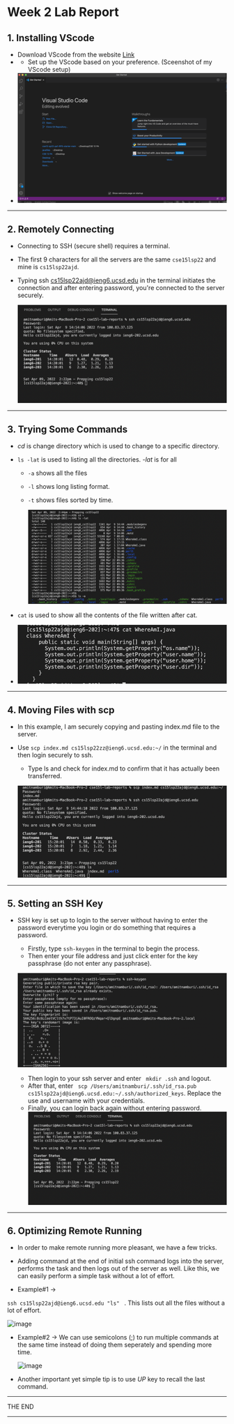 # **Week 2 Lab Report**

## 1. Installing VScode

* Download VScode from the website [Link](https://code.visualstudio.com/)
* * Set up the VScode based on your preference. (Sceenshot of my VScode setup)
* ![image](VScodesc.png)

---

## 2. Remotely Connecting
* Connecting to SSH (secure shell) requires a terminal.
* The first 9 characters for all the servers are the same ```cse15lsp22``` and mine is ```cs15lsp22ajd```.
* Typing ssh cs15lsp22ajd@ieng6.ucsd.edu in the terminal initiates the connection and after entering password, you're connected to the server securely.

     ![image](remoteconnectionsc.png)

---

## 3. Trying Some Commands

  * *cd* is change directory which is used to change to a specific directory.
  * ```ls -lat``` is used to listing all the directories. *-lat* is for all
    
      * ```-a``` shows all the files
      * ```-l``` shows long listing format.
      * ```-t``` shows files sorted by time.

        ![image](Commands1.png)
  * ```cat``` is used to show all the contents of the file written after cat.
  * ![image](commands2.png)
    
---

## 4. Moving Files with scp
 * In this example, I am securely copying and pasting index.md file to the server.
 * Use ``` scp index.md cs15lsp22zz@ieng6.ucsd.edu:~/ ```
     in the terminal and then login securely to ssh.
    * Type ls and check for index.md to confirm that it has actually been transferred.


    ![image](scpcommandlatest.png)
    
---

## 5. Setting an SSH Key
* SSH key is set up to login to the server without having to enter the password everytime you login or do something that requires a password.
 
    * Firstly, type ``` ssh-keygen ``` in the terminal to begin the process.
    * Then enter your file address and just click enter for the key passphrase (do not enter any passphrase).

     ![image](keygen1.png)
     
     * Then login to your ssh server and enter ``` mkdir .ssh``` and logout.
     * After that, enter 
     ``` scp /Users/amitnamburi/.ssh/id_rsa.pub cs15lsp22ajd@ieng6.ucsd.edu:~/.ssh/authorized_keys```. Replace the use and username with your credentials.
     * Finally, you can login back again without entering password.
     ![image](remoteconnectionsc.png)

---
## 6. Optimizing Remote Running

* In order to make remote running more pleasant, we have a few tricks.

* Adding command at the end of initial ssh command logs into the server, performs the task and then logs out of the server as well. Like this, we can easily perform a simple task without a lot of effort. 

* Example#1 -> 

```ssh cs15lsp22ajd@ieng6.ucsd.edu "ls" ``` . This lists out all the files without a lot of effort.
 

   ![image](optsc.png)

* Example#2 -> We can use semicolons (;) to run multiple commands at the same time instead of doing them seperately and spending more time.

    ![image](optsc2.png)


* Another important yet simple tip is to use *UP* key to recall the last command.



---
THE END

---
